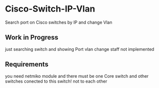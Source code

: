 # Cisco-Switch-IP-Vlan
Search port on Cisco switches by IP and change Vlan
## Work in Progress
just searching switch and showing Port
vlan change staff not implemented
## Requirements
you need netmiko module
and there must be one Core switch and other switches conected to this switch! not to each other
